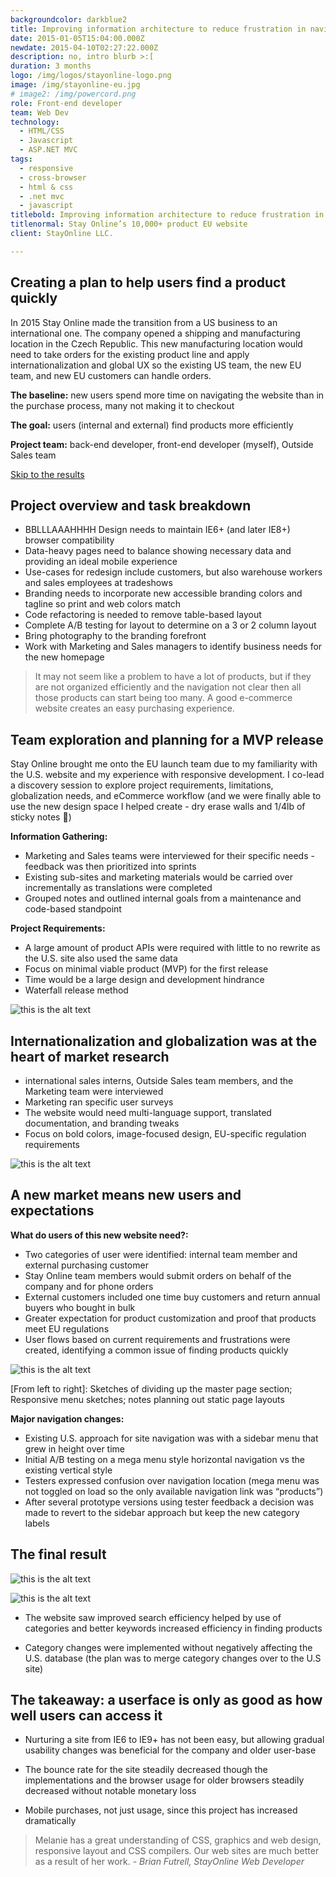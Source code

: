 ```yaml
---
backgroundcolor: darkblue2
title: Improving information architecture to reduce frustration in navigating Stay Online’s 10,000+ product EU website 
date: 2015-01-05T15:04:00.000Z
newdate: 2015-04-10T02:27:22.000Z
description: no, intro blurb >:[
duration: 3 months
logo: /img/logos/stayonline-logo.png
image: /img/stayonline-eu.jpg
# image2: /img/powercord.png
role: Front-end developer
team: Web Dev
technology:
  - HTML/CSS
  - Javascript 
  - ASP.NET MVC
tags:
  - responsive
  - cross-browser 
  - html & css
  - .net mvc
  - javascript
titlebold: Improving information architecture to reduce frustration in navigating  
titlenormal: Stay Online’s 10,000+ product EU website
client: StayOnline LLC.

---
```


## Creating a plan to help users find a product quickly
In 2015 Stay Online made the transition from a US business to an international one. The 
company opened a shipping and manufacturing location in the Czech Republic. This 
new manufacturing location would need to take orders for the existing product line and 
apply internationalization and global UX so the existing US team, the new EU team, and 
new EU customers can handle orders.

**The baseline:**  new users spend more time on navigating the website than in the purchase process, many not making it to checkout

**The goal:**  users (internal and external) find products more efficiently

**Project team:**  back-end developer, front-end developer (myself), Outside Sales team

[Skip to the results](post/stayonline-eu/#the-final-result)
       

## Project overview and task breakdown 

- BBLLLAAAHHHH Design needs to maintain IE6+ (and later IE8+) browser compatibility
- Data-heavy pages need to balance showing necessary data and providing an ideal mobile experience
- Use-cases for redesign include customers, but also warehouse workers and sales employees at tradeshows
- Branding needs to incorporate new accessible branding colors and tagline so print and web colors match
- Code refactoring is needed to remove table-based layout
- Complete A/B testing for layout to determine on a 3 or 2 column layout
- Bring photography to the branding forefront
- Work with Marketing and Sales managers to identify business needs for the new homepage 

> It may not seem like a problem to have a lot of products, but if they are not organized efficiently and the navigation not clear then all those products can start being too many. A good e-commerce website creates an easy purchasing experience.

## Team exploration and planning for a MVP release
Stay Online brought me onto the EU launch team due to my familiarity with the U.S. website and my experience with responsive development. I co-lead a discovery session to explore project requirements, limitations, globalization 
needs, and eCommerce workflow (and we were finally able to use the new design space I helped create - dry erase walls and 1/4lb of sticky notes 🤩)  
 

**Information Gathering:**  
- Marketing and Sales teams were interviewed for their specific needs - feedback was then prioritized into sprints      
- Existing sub-sites and marketing materials would be carried over incrementally as translations were completed
- Grouped notes and outlined internal goals from a maintenance and code-based standpoint
 
**Project Requirements:**  
- A large amount of product APIs were required with little to no rewrite as the U.S. site also used the same data     
- Focus on minimal viable product (MVP) for the first release 
- Time would be a large design and development hindrance
- Waterfall release method

![this is the alt text](/img/blog-chemex.jpg "Title is optional")

## Internationalization and globalization was at the heart of market research 
- international sales interns, Outside Sales team members, and the Marketing team were interviewed      
- Marketing ran specific user surveys
- The website would need multi-language support, translated documentation, and branding tweaks
- Focus on bold colors, image-focused design, EU-specific regulation requirements

![this is the alt text](/img/blog-chemex.jpg "Title is optional")

## A new market means new users and expectations

**What do users of this new website need?:**  
- Two categories of user were identified: internal team member and external purchasing customer      
- Stay Online team members would submit orders on behalf of the company and for phone orders
- External customers included one time buy customers and return annual buyers who bought in bulk
- Greater expectation for product customization and proof that products meet EU regulations
- User flows based on current requirements and frustrations were created, identifying a common issue of finding products quickly

![this is the alt text](/img/blog-chemex.jpg "Title is optional")

[From left to right]:  Sketches of dividing up the master page section; Responsive menu sketches; notes planning out static page layouts

**Major navigation changes:**  
- Existing U.S. approach for site navigation was with a sidebar menu that grew in height over time      
- Initial A/B testing on a mega menu style horizontal navigation vs the existing vertical style
- Testers expressed confusion over navigation location (mega menu was not toggled on load so the only available navigation link was “products”)
- After several prototype versions using tester feedback a decision was made to revert to the sidebar approach but keep the new category labels

## The final result

![this is the alt text](/img/blog-chemex.jpg "Title is optional")

![this is the alt text](/img/blog-chemex.jpg "Title is optional")

-  The website saw improved search efficiency helped 
by use of categories and better keywords increased 
efficiency in finding products

- Category changes were implemented without 
negatively affecting the U.S. database (the plan 
was to merge category changes over to the U.S site)

## The takeaway: a userface is only as good as how well users can access it 

- Nurturing a site from IE6 to IE9+ has not been easy, but allowing gradual 
usability changes was beneficial for the company and older user-base
  
- The bounce rate for the site steadily decreased though the implementations and the browser usage for older browsers steadily decreased without notable monetary loss 

- Mobile purchases, not just usage, since this project has increased dramatically

> Melanie has a great understanding of CSS, graphics and web design, responsive layout and CSS compilers.  Our web sites are much better as a result of her work. *- Brian Futrell, StayOnline Web Developer*